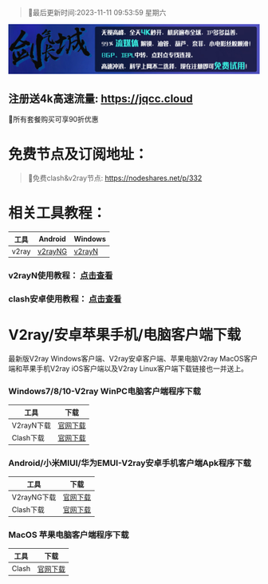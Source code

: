 >🚀最后更新时间:2023-11-11 09:53:59 星期六

![This is an image](./sqgw.jpg)

## 注册送4k高速流量: https://jqcc.cloud

🚀所有套餐购买可享90折优惠
                        

# 免费节点及订阅地址： 


>🚀免费clash&v2ray节点: https://nodeshares.net/p/332


# 相关工具教程：

| 工具 | Android | Windows |
| ------------- | ------------- | ------------- |
| v2ray | [v2rayNG](https://github.com/2dust/v2rayNG/releases/download/1.6.28/v2rayNG_1.6.28_arm64-v8a.apk) | [v2rayN](https://github.com/2dust/v2rayN/releases/download/3.27/v2rayN-Core.zip) |

### v2rayN使用教程： [点击查看](https://nodeshares.net/p/83)
### clash安卓使用教程： [点击查看](https://nodeshares.net/p/90)

# V2ray/安卓苹果手机/电脑客户端下载
最新版V2ray Windows客户端、V2ray安卓客户端、苹果电脑V2ray MacOS客户端和苹果手机V2ray iOS客户端以及V2ray Linux客户端下载链接也一并送上。

### Windows7/8/10-V2ray WinPC电脑客户端程序下载

| 工具 | 下载 |
| ------------- | ------------- |
| V2rayN下载 | [官网下载](https://github.com/2dust/v2rayN/releases) | 
| Clash下载 | [官网下载](https://horizonbirth.lanzoum.com/i15pP0s43bda) | 

### Android/小米MIUI/华为EMUI-V2ray安卓手机客户端Apk程序下载

| 工具 | 下载 |
| ------------- | ------------- |
| V2rayNG下载 | [官网下载](https://github.com/2dust/v2rayNG/releases) | 
| Clash下载 | [官网下载](https://horizonbirth.lanzoum.com/iqDHh1cr9gab) | 


### MacOS 苹果电脑客户端程序下载

| 工具 | 下载 |
| ------------- | ------------- |
| Clash | [官网下载](https://horizonbirth.lanzoum.com/in0Nu0s4p9ah) | 


